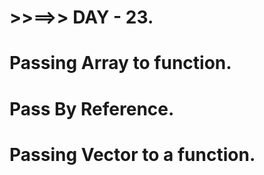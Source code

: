 # >>==>> DAY - 23.

# Passing Array to function.

# Pass By Reference.

# Passing Vector to a function.
